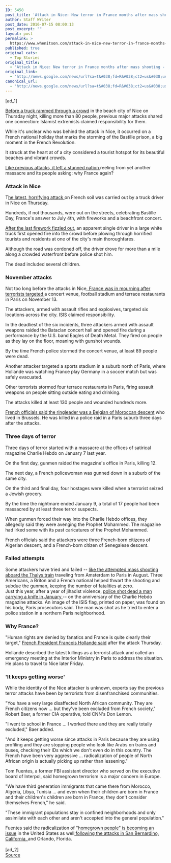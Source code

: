 ```yaml
---
ID: 5458
post_title: 'Attack in Nice: New terror in France months after mass shooting &#8211; CNN'
author: Staff Writer
post_date: 2016-07-15 08:00:13
post_excerpt: ""
layout: post
permalink: >
  https://www.whenitson.com/attack-in-nice-new-terror-in-france-months-after-mass-shooting-cnn/
published: true
original_cats:
  - Top Stories
original_title:
  - 'Attack in Nice: New terror in France months after mass shooting - CNN'
original_link:
  - 'http://news.google.com/news/url?sa=t&#038;fd=R&#038;ct2=us&#038;usg=AFQjCNHy3SjxOOnIRxsSe6G6pphIY5T36g&#038;clid=c3a7d30bb8a4878e06b80cf16b898331&#038;cid=52779157259648&#038;ei=7ZaIV5ieHYvAhAGtgqTwDA&#038;url=http://www.cnn.com/2016/07/15/europe/terror-attacks-nice-why-france/'
canonical_url:
  - 'http://news.google.com/news/url?sa=t&#038;fd=R&#038;ct2=us&#038;usg=AFQjCNHy3SjxOOnIRxsSe6G6pphIY5T36g&#038;clid=c3a7d30bb8a4878e06b80cf16b898331&#038;cid=52779157259648&#038;ei=7ZaIV5ieHYvAhAGtgqTwDA&#038;url=http://www.cnn.com/2016/07/15/europe/terror-attacks-nice-why-france/'
---
```

 [ad_1]
<br><div readability="28.833333333333"><a href="http://us.cnn.com/2016/07/15/europe/nice-france-truck/index.html">Before a truck rammed through a crowd</a> in the beach city of Nice on Thursday night, killing more than 80 people, previous major attacks shared one connection: Islamist extremists claimed responsibility for them. </div><p>While it's unclear who was behind the attack in Nice, it occurred on a French national holiday that marks the storming of the Bastille prison, a big moment in the French Revolution.</p><p>It struck at the heart at of a city considered a tourist hotspot for its beautiful beaches and vibrant crowds. </p><div readability="134.86085440279"><div class="zn-body__paragraph" readability="19.672131147541"><a href="http://edition.cnn.com/specials/paris-terror-attacks">Like previous attacks, it left a stunned nation </a>reeling from yet another massacre and its people asking: why France again?  </div><p><h3>Attack in Nice</h3></p><div class="zn-body__paragraph" readability="22.949494949495">T<a href="http://www.cnn.com/2016/07/15/europe/nice-france-truck/index.html">he latest, horrifying attack </a>on French soil was carried out by a truck driver in Nice on Thursday. </div><p>Hundreds, if not thousands, were out on the streets, celebrating Bastille Day, France's answer to July 4th, with fireworks and a beachfront concert.</p><div class="zn-body__paragraph" readability="27.474418604651"><a href="http://www.cnn.com/2016/07/15/europe/nice-france-attack-what-happened/index.html">After the last firework fizzled out,</a> an apparent single driver in a large white truck first opened fire into the crowd before plowing through horrified tourists and residents at one of the city's main thoroughfares.</div><p>Although the road was cordoned off, the driver drove for more than a mile along a crowded waterfront before police shot him.</p><p>The dead included several children. </p><p><h3>November attacks </h3></p><div class="zn-body__paragraph" readability="25.953488372093">Not too long before the attacks in Nice,<a href="http://edition.cnn.com/specials/paris-terror-attacks"> France was in mourning after terrorists targeted </a>a concert venue, football stadium and  terrace restaurants in Paris on November 13. </div><p>The attackers, armed with assault rifles and explosives, targeted six locations across the city. ISIS claimed responsibility. </p><p>In the deadliest of the six incidents, three attackers armed with assault weapons raided the Bataclan concert hall and opened fire during a performance by the U.S. band Eagles of Death Metal. They fired on people as they lay on the floor, moaning with gunshot wounds.</p><p>By the time French police stormed the concert venue, at least 89 people were dead.  </p><p>Another attacker targeted a sports stadium in a suburb north of Paris, where Hollande was watching France play Germany in a soccer match but was safely evacuated.</p><p>Other terrorists stormed four terrace restaurants in Paris, firing assault weapons on people sitting outside eating and drinking.  </p><p>The attacks killed at least 130 people and wounded hundreds more. </p><div class="zn-body__paragraph" readability="19.56976744186"><a href="http://edition.cnn.com/2015/11/16/europe/paris-terror-attack-mastermind-abdelhamid-abaaoud/index.html">French officials said the ringleader was a Belgian of Moroccan descent</a> who lived in Brussels. He was killed in a police raid in a Paris suburb three days after the attacks. </div><p><h3>Three days of terror</h3></p><p>Three days of terror started with a massacre at the offices of satirical magazine Charlie Hebdo on January 7 last year.  </p><p>On the first day, gunmen raided the magazine's office in Paris, killing 12. </p><p>The next day, a French policewoman was gunned down in a suburb of the same city.</p><p>On the third and final day, four hostages were killed when a terrorist seized a Jewish grocery.</p><p>By the time the nightmare ended January 9, a total of 17 people had been massacred by at least three terror suspects.</p><p>When gunmen forced their way into the Charlie Hebdo offices, they allegedly said they were avenging the Prophet Mohammed. The magazine had irked some with its past caricatures of the Prophet Mohammed. </p><p>French officials said the attackers were three French-born citizens of Algerian descent, and a French-born citizen of Senegalese descent. </p><p><h3>Failed attempts</h3></p><div class="zn-body__paragraph" readability="29.626334519573">Some attackers have tried and failed -- <a href="http://edition.cnn.com/2015/08/22/europe/france-train-shooting-heroes/"> like the attempted mass shooting aboard the Thalys train</a> traveling from Amsterdam to Paris in August. Three Americans, a Briton and a French national helped thwart the shooting  and subdue the gunman, keeping the number of fatalities at zero. </div><div class="zn-body__paragraph" readability="35.02332361516">Just this year, after a year of jihadist violence, <a href="http://edition.cnn.com/2016/01/07/europe/paris-gunfire-charlie-hebdo-anniversary/">police shot dead a man carrying a knife in January </a>--  on the anniversary of the Charlie Hebdo magazine attacks. An image of the ISIS flag, printed on paper, was found on his body, Paris prosecutors said.   The man was shot as he tried to enter a police station in a northern Paris neighborhood. </div><p><h3>Why France?</h3></p><div class="zn-body__paragraph" readability="25.650684931507">"Human rights are denied by fanatics and France is quite clearly their target," <a href="http://www.cnn.com/2016/07/15/europe/france-nice-attack-world-leaders-respond/index.html">French President Francois Hollande said</a> after the attack Thursday. </div><p>Hollande described the latest killings as a terrorist attack and called an emergency meeting at the Interior Ministry in Paris to address the situation. He plans to travel to Nice later Friday.</p><p><h3>'It keeps getting worse'</h3></p><p>While the identity of the Nice attacker is unknown, experts say the previous terror attacks have been by terrorists from disenfranchised communities. </p><p>"You have a very large disaffected North African community. They are French citizens now ... but they've been excluded from French society," Robert Baer, a former CIA operative, told CNN's Don Lemon. </p><p>"I went to school in France ... I worked there and they are really totally excluded," Baer added.</p><p>"And it keeps getting worse since attacks in Paris because they are using profiling and they are stopping people who look like Arabs on trains and buses, checking their IDs which we don't even do in this country. The French have been very aggressive ... radicalization of people of North African origin is actually picking up rather than lessening."</p><p>Tom Fuentes, a former FBI assistant director who served on the executive board of Interpol, said homegrown terrorism is a major concern in Europe. </p><p>"We have third generation immigrants that came there from Morocco, Algeria, Libya, Tunisia ... and even when their children are born in France and their children's children are born in France, they don't consider themselves French," he said.</p><p>"These immigrant populations stay in confined neighborhoods and only assimilate with each other and aren't accepted into the general population."</p><div class="zn-body__paragraph" readability="16.61797752809">Fuentes said the radicalization of <a href="http://edition.cnn.com/2016/06/12/us/orlando-nightclub-shooting/">"homegrown people" is becoming an issue</a> in the United States as well<a href="http://edition.cnn.com/specials/san-bernardino-shooting"> following the attacks in San Bernardino, California, </a>and Orlando, Florida. </div></div>
<br>[ad_2]
<br><a href="http://news.google.com/news/url?sa=t&#038;fd=R&#038;ct2=us&#038;usg=AFQjCNHy3SjxOOnIRxsSe6G6pphIY5T36g&#038;clid=c3a7d30bb8a4878e06b80cf16b898331&#038;cid=52779157259648&#038;ei=7ZaIV5ieHYvAhAGtgqTwDA&#038;url=http://www.cnn.com/2016/07/15/europe/terror-attacks-nice-why-france/">Source </a>